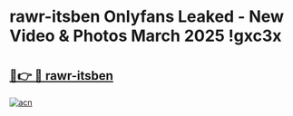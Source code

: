 # rawr-itsben Onlyfans Leaked - New Video & Photos March 2025 !gxc3x

# <h2><a href="https://3iutqt.iuczelnia.edu.pl?title=rawr-itsben&ref=gxc3x">🔗👉 🔴 rawr-itsben</a></h2>

[![acn](https://github.com/user-attachments/assets/0f9c940e-d8b0-45ae-aac7-cd30a18b3e1c)](https://3iutqt.iuczelnia.edu.pl?title=rawr-itsben&ref=gxc3x)

